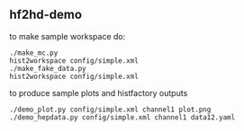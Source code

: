 ## hf2hd-demo

to make sample workspace do:
    
    ./make_mc.py
    hist2workspace config/simple.xml
    ./make_fake_data.py
    hist2workspace config/simple.xml

to produce sample plots and histfactory outputs

    ./demo_plot.py config/simple.xml channel1 plot.png
    ./demo_hepdata.py config/simple.xml channel1 data12.yaml

